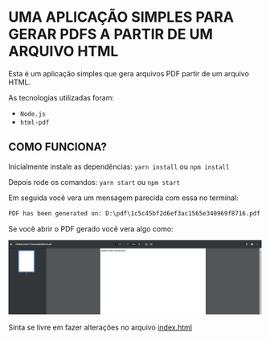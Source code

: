 # UMA APLICAÇÃO SIMPLES PARA GERAR PDFS A PARTIR DE UM ARQUIVO HTML

Esta é um aplicação simples que gera arquivos PDF partir de um arquivo HTML.

As tecnologias utilizadas foram:

- `Node.js`
- `html-pdf`

## COMO FUNCIONA?

Inicialmente instale as dependências: `yarn install` ou `npm install`

Depois rode os comandos:
`yarn start` ou `npm start`

Em seguida você vera um mensagem parecida com essa no terminal:

```bat
PDF has been generated on: D:\pdf\1c5c45bf2d6ef3ac1565e340969f8716.pdf
```

Se você abrir o PDF gerado você vera algo como:

![alt text](pdf.jpg "PDF Gerado")

Sinta se livre em fazer alterações no arquivo [index.html](index.html)
